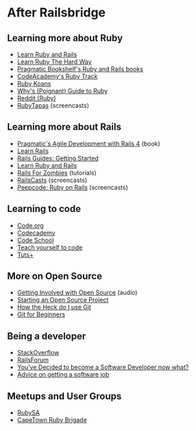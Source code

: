 After Railsbridge
=================

Learning more about Ruby
------------------------

* [Learn Ruby and Rails](http://www.learnrubyandrails.com/)
* [Learn Ruby The Hard Way](http://ruby.learncodethehardway.org/)
* [Pragmatic Bookshelf's Ruby and Rails books](http://pragprog.com/categories/ruby_and_rails)
* [CodeAcademy's Ruby Track](http://www.codecademy.com/tracks/ruby)
* [Ruby Koans](http://rubykoans.com/)
* [Why's (Poignant) Guide to Ruby](http://mislav.uniqpath.com/poignant-guide/)
* [Reddit (Ruby)](http://www.reddit.com/r/ruby)
* [RubyTapas](http://www.rubytapas.com/) (screencasts)

Learning more about Rails
-------------------------

* [Pragmatic's Agile Development with Rails 4](http://pragprog.com/book/rails4/agile-web-development-with-rails-4) (book)
* [Learn Rails](http://learn-rails.com/railsbridge) 
* [Rails Guides: Getting Started](http://guides.rubyonrails.org/getting_started.html)
* [Learn Ruby and Rails](http://www.learnrubyandrails.com/)
* [Rails For Zombies](http://railsforzombies.org/) (tutorials)
* [RailsCasts](http://www.railscasts.com) (screencasts)
* [Peepcode: Ruby on Rails](https://peepcode.com/screencasts/ruby-on-rails) (screencasts)

Learning to code
----------------

* [Code.org](http://code.org/learn)
* [Codecademy](http://www.codecademy.com/)
* [Code School](https://www.codeschool.com/)
* [Teach yourself to code](http://teachyourselftocode.com/)
* [Tuts+](http://code.tutsplus.com/courses)

More on Open Source
-------------------

* [Getting Involved with Open Source](http://addyosmani.com/blog/getting-involved-with-open-source/) (audio)
* [Starting an Open Source Project](http://coding.smashingmagazine.com/2013/01/03/starting-open-source-project/)
* [How the Heck do I use Git](http://lifehacker.com/5983680/how-the-heck-do-i-use-github)
* [Git for Beginners](http://ryanflorence.com/git-for-beginners/)

Being a developer
-----------------

* [StackOverflow](http://www.stackoverflow.com/)
* [RailsForum](http://www.railsforum.com/)
* [You've Decided to become a Software Developer now what?](http://www.wibit.net/blog/youve_decided_become_software_developer_now_what)
* [Advice on getting a software job](http://lesswrong.com/lw/di2/advice_on_getting_a_software_job/)


Meetups and User Groups
-----------------------

* [RubySA](http://www.rubysa.co.za/)
* [CapeTown Ruby Brigade](https://www.facebook.com/groups/116343568402300/)

